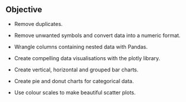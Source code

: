 ## Objective

- Remove duplicates.

- Remove unwanted symbols and convert data into a numeric format.

- Wrangle columns containing nested data with Pandas.

- Create compelling data visualisations with the plotly library.

- Create vertical, horizontal and grouped bar charts.

- Create pie and donut charts for categorical data.

- Use colour scales to make beautiful scatter plots.
